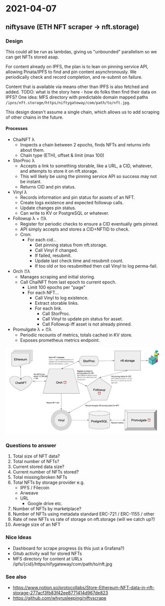 # 2021-04-07

## niftysave (ETH NFT scraper -> nft.storage)

### Design

This could all be run as lambdas, giving us "unbounded" parallelism so we can get NFTs stored asap.

For content already on IPFS, the plan is to lean on pinning service API, allowing Pinata/IPFS to find and pin content asynchronously. We periodically check and record completion, and re-submit on failure.

Content that is available via means other than IPFS is also fetched and added. TODO: what is the story here - how do folks then find their data on IPFS? One idea: MFS directory with predictable domain mapped paths `/ipns/nft.storage/https/niftygateway/com/path/to/nft.jpg`.

This design doesn't assume a single chain, which allows us to add scraping of other chains in the future.

#### Processes

* ChaiNFT λ
    * Inspects a chain between 2 epochs, finds NFTs and returns info about them.
    * Chain type (ETH), offset & limit (max 100)
* StorProc λ
    * Accepts a link to something storable, like a URL, a CID, whatever, and attempts to store it on nft.storage.
    * This will likely be using the pinning service API so success may not be instant.
    * Returns CID and pin status.
* Vinyl λ
    * Records information and pin status for assets of an NFT.
    * Create logs existence and expected followup calls.
    * Update changes pin status.
    * Can write to KV or PostgreSQL or whatever.
* Followup λ + ⏰λ
    * Register for periodic checks to ensure a CID eventually gets pinned.
    * API simply accepts and stores a CID+NFTID to check.
    * Cron:
        * For each cid...
            * Get pinning status from nft.storage.
            * Call Vinyl if changed.
            * If failed, resubmit.
            * Update last check time and resubmit count.
            * If too old or too resubmitted then call Vinyl to log perma-fail.
* Orch ⏰λ
    * Manages scraping and initial storing.
    * Call ChaiNFT from last epoch to current epoch.
        * Limit 100 epochs per "page"
        * For each NFT...
            * Call Vinyl to log existence.
            * Extract storable links.
            * For each link.
                * Call StorProc.
                * Call Vinyl to update pin status for asset.
                * Call Followup iff asset is not already pinned.
* Promulgate λ + ⏰λ
    * Periodic recounts of metrics, totals cached in KV store.
    * Exposes prometheus metrics endpoint.

<img src="https://raw.githubusercontent.com/protocol/the-spark/main/home/alanshaw/images/diagram-nftsave0.png"/>

### Questions to answer

1. Total size of NFT data?
1. Total number of NFTs?
1. Current stored data size?
1. Current number of NFTs stored?
1. Total missing/broken NFTs
1. Total NFTs by storage provider e.g.
    * IPFS / Filecoin
    * Arweave
    * URL
        * Google drive etc.
1. Number of NFTs by marketplace?
1. Number of NFTs using metadata standard ERC-721 / ERC-1155 / other
1. Rate of new NFTs vs rate of storage on nft.storage (will we catch up?)
1. Average size of an NFT

### Nice Ideas

* Dashboard for scrape progress (is this just a Grafana?)
* Gitub activity wall for stored NFTs
* MFS directory for content at URLs /ipfs/{cid}/https/nifygateway/com/path/to/nft.jpg

### See also

* https://www.notion.so/protocollabs/Store-Ethereum-NFT-data-in-nft-storage-277acf3fb83f42ee8771414d967de823
* https://github.com/whyrusleeping/niftyscrape
